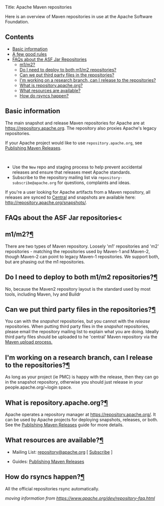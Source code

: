 Title: Apache Maven repositories

Here is an overview of Maven repositories in use at the Apache Software Foundation.

<h2>Contents</h2>
<ul>
<li><a href="#basic">Basic information</a></li>
<li><a href="#rules">A few good rules</a></li>
<li><a href="#faq">FAQs about the ASF Jar Repositories</a><ul>
<li><a href="#m1m2">m1/m2?</a></li>
<li><a href="#deploytoboth">Do I need to deploy to both m1/m2 repositories?</a></li>
<li><a href="#thirdparty">Can we put third party files in the repositories?</a></li>
<li><a href="#revolutioncode">I'm working on a research branch, can I release to the repositories?</a></li>
<li><a href="#repodotapache">What is repository.apache.org?</a></li>
<li><a href="#resources">What resources are available?</a></li>
<li><a href="#rsyncs">How do rsyncs happen?</a></li>
</ul>
</li>
</ul>


<h2 id="basic">Basic information</h2>

The main snapshot and release Maven repositories for Apache are at <a href="https://repository.apache.org" target="_blank">https://repository.apache.org</a>. The repository also proxies Apache's legacy repositories.

If your Apache project would like to use `repository.apache.org`, see [Publishing Maven Releases](publishing-maven-artifacts.html).
<p id="rules">&nbsp;</p>

  - Use the `New` repo and staging process to help prevent accidental releases and ensure that releases meet Apache standards.
  - Subscribe to the repository mailing list via `repository-subscribe@apache.org` for questions, complaints and ideas.

If you're a user looking for Apache artifacts from a Maven repository, all releases are synced to <a href="https://repo1.maven.org/maven2" target="_blank">Central</a> and snapshots are available here:
<a href="https://repository.apache.org/snapshots/" target="_blank">http://repository.apache.org/snapshots/</a>.

<h2 id="faq">FAQs about the ASF Jar repositories<</h2>
  
<h2 id="m1m2">m1/m2?<a class="headerlink" href="#m1m2" title="Permanent link">&para;</a></h2>
<p>There are two types of Maven repository. Loosely 'm1' repositories and 'm2'
repositories - matching the repositories used by Maven-1 and Maven-2,
though Maven-2 can point to legacy Maven-1 repositories. We support both,
but are phasing out the m1 repositories.</p>
<h2 id="deploytoboth">Do I need to deploy to both m1/m2 repositories?<a class="headerlink" href="#deploytoboth" title="Permanent link">&para;</a></h2>
<p>No, because the Maven2 repository layout is the standard used by most tools,
including Maven, Ivy and Buildr</p>
<h2 id="thirdparty">Can we put third party files in the repositories?<a class="headerlink" href="#thirdparty" title="Permanent link">&para;</a></h2>
<p>You can with the <em>snapshot</em> repositories, but you cannot with the <em>release</em>
repositories. When putting third party files in the <em>snapshot</em>
repositories, please email the repository mailing list to explain what you
are doing. Ideally third party files should be uploaded to he 'central'
Maven repository via the <a href="http://maven.apache.org/guides/mini/guide-central-repository-upload.html">Maven upload
process.</a> </p>
<h2 id="revolutioncode">I'm working on a research branch, can I release to the repositories?<a class="headerlink" href="#revolutioncode" title="Permanent link">&para;</a></h2>
<p>As long as your project (ie PMC) is happy with the release, then they can
go in the snapshot repository, otherwise you should just release in your
people.apache.org/~login space.</p>
<h2 id="repodotapache">What is repository.apache.org?<a class="headerlink" href="#repodotapache" title="Permanent link">&para;</a></h2>
<p>Apache operates a repository manager at
<a href="https://repository.apache.org/">https://repository.apache.org/</a>. It can be
used by Apache projects for deploying snapshots, releases, or both. See the
<a href="http://www.apache.org/dev/publishing-maven-artifacts.html">Publishing Maven
Releases</a> guide
for more details.</p>
<h2 id="resources">What resources are available?<a class="headerlink" href="#resources" title="Permanent link">&para;</a></h2>
<ul>
<li>
<p>Mailing List: <a href="mailto:repository@apache.org">repository@apache.org</a> [
<a href="mailto:repository-subscribe@apache.org">Subscribe</a> ]</p>
</li>
<li>
<p>Guides: <a href="http://www.apache.org/dev/publishing-maven-artifacts.html">Publishing Maven
Releases</a> </p>
</li>
</ul>
<h2 id="rsyncs">How do rsyncs happen?<a class="headerlink" href="#rsyncs" title="Permanent link">&para;</a></h2>
<p>All the official repositories rsync automatically.</p></div>


_moving information from https://www.apache.org/dev/repository-faq.html_
